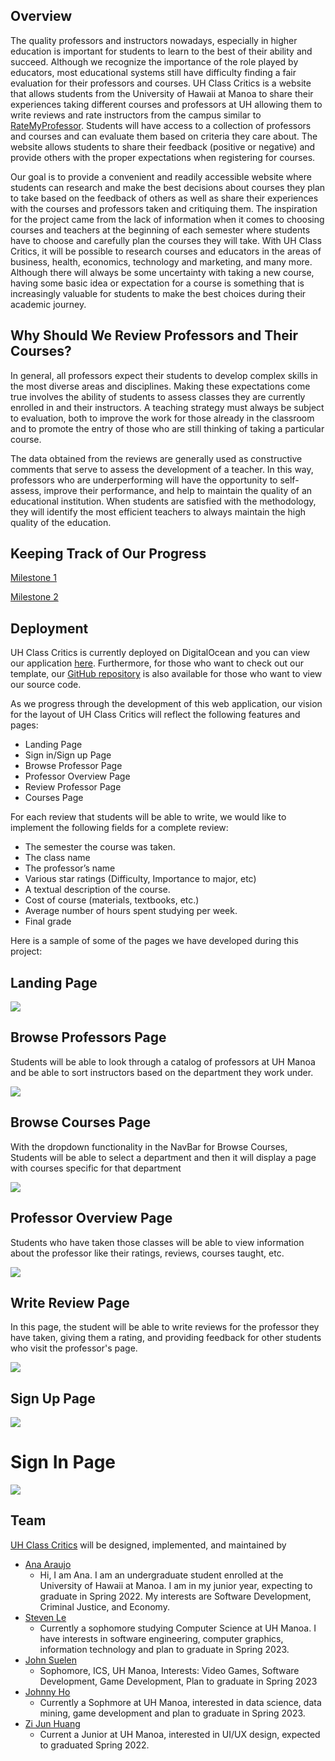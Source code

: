 ## Overview

The quality professors and instructors nowadays, especially in higher education is important for students to learn to the best of their ability and succeed. Although we recognize the importance of the role played by educators, most educational systems still have difficulty finding a fair evaluation for their professors and courses. UH Class Critics is a website that allows students from the University of Hawaii at Manoa to share their experiences taking different courses and professors at UH allowing them to write reviews and rate instructors from the campus similar to [RateMyProfessor](https://www.ratemyprofessors.com/). Students will have access to a collection of professors and courses and can evaluate them based on criteria they care about. The website allows students to share their feedback (positive or negative) and provide others with the proper expectations when registering for courses.

Our goal is to provide a convenient and readily accessible website where students can research and make the best decisions about courses they plan to take based on the feedback of others as well as share their experiences with the courses and professors taken and critiquing them. The inspiration for the project came from the lack of information when it comes to choosing courses and teachers at the beginning of each semester where students have to choose and carefully plan the courses they will take. With UH Class Critics, it will be possible to research courses and educators in the areas of business, health, economics, technology and marketing, and many more. Although there will always be some uncertainty with taking a new course, having some basic idea or expectation for a course is something that is increasingly valuable for students to make the best choices during their academic journey.

## Why Should We Review Professors and Their Courses?

In general, all professors expect their students to develop complex skills in the most diverse areas and disciplines. Making these expectations come true involves the ability of students to assess classes they are currently enrolled in and their instructors. A teaching strategy must always be subject to evaluation, both to improve the work for those already in the classroom and to promote the entry of those who are still thinking of taking a particular course. 

The data obtained from the reviews are generally used as constructive comments that serve to assess the development of a teacher. In this way, professors who are underperforming will have the opportunity to self-assess, improve their performance, and help to maintain the quality of an educational institution. When students are satisfied with the methodology, they will identify the most efficient teachers to always maintain the high quality of the education.

## Keeping Track of Our Progress

[Milestone 1](https://github.com/uh-class-critics/uh-class-critics/projects/1)

[Milestone 2](https://github.com/uh-class-critics/uh-class-critics/projects/3)

## Deployment

UH Class Critics is currently deployed on DigitalOcean and you can view our application [here](http://165.232.144.133/#/). Furthermore, for those who want to check out our template, our [GitHub repository](https://github.com/uh-class-critics/uh-class-critics) is also available for those who want to view our source code. 

As we progress through the development of this web application, our vision for the layout of UH Class Critics will reflect the following features and pages:

- Landing Page
- Sign in/Sign up Page
- Browse Professor Page
- Professor Overview Page
- Review Professor Page
- Courses Page

For each review that students will be able to write, we would like to implement the following fields for a complete review:

- The semester the course was taken.
- The class name
- The professor’s name
- Various star ratings (Difficulty, Importance to major, etc)
- A textual description of the course.
- Cost of course (materials, textbooks, etc.)
- Average number of hours spent studying per week.
- Final grade

Here is a sample of some of the pages we have developed during this project:

## Landing Page

<img src="images/landing-mockup.png">

## Browse Professors Page

Students will be able to look through a catalog of professors at UH Manoa and be able to sort instructors based on the department they work under.

<img src="images/browse-professors-mockup.png">

## Browse Courses Page

With the dropdown functionality in the NavBar for Browse Courses, Students will be able to select a department and then it will display a page with courses specific for that department

<img src="images/browse-courses.png">

## Professor Overview Page

Students who have taken those classes will be able to view information about the professor like their ratings, reviews, courses taught, etc. 

<img src="images/professor-overview-mockup.png">

## Write Review Page

In this page, the student will be able to write reviews for the professor they have taken, giving them a rating, and providing feedback for other students who visit the professor's page.

<img src="images/weview-mockup.png">

## Sign Up Page

<img src="images/signup-mockup.png"/>

# Sign In Page

<img src="images/signin-mockup.png"/>


## Team

[UH Class Critics](https://github.com/uh-class-critics/uh-class-critics) will be designed, implemented, and maintained by 
- [Ana Araujo](https://acatarinaoaraujo.github.io/)
  - Hi, I am Ana. I am an undergraduate student enrolled at the University of Hawaii at Manoa. I am in my junior year, expecting to graduate in Spring 2022. My interests are Software Development, Criminal Justice, and Economy.
- [Steven Le](https://sle417.github.io/)
  - Currently a sophomore studying Computer Science at UH Manoa. I have interests in software engineering, computer graphics, information technology and plan to graduate in Spring 2023. 
- [John Suelen](https://johnsuelen.github.io/)
  - Sophomore, ICS, UH Manoa, Interests: Video Games, Software Development, Game Development, Plan to graduate in Spring 2023
- [Johnny Ho](https://johnny-ho1.github.io/)
  - Currently a Sophmore at UH Manoa, interested in data science, data mining, game development and plan to graduate in Spring 2023.
- [Zi Jun Huang](https://zijunhuang-1.github.io/)
  - Current a Junior at UH Manoa, interested in UI/UX design, expected to graduated Spring 2022.
